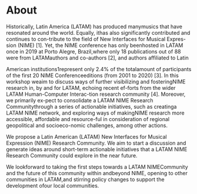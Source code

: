 # About

Historically, Latin America \(LATAM\) has produced manymusics that have resonated around the world. Equally, ithas also significantly contributed and continues to con-tribute to the field of New Interfaces for Musical Expres-sion \(NIME\) \[1\]. Yet, the NIME conference has only beenhosted in LATAM once in 2019 at Porto Alegre, Brazil,where only 18 publications out of 88 were from LATAMauthors and co-authors \[2\], and authors affiliated to Latin

American institutions1represent only 2.4% of the totalamount of participants of the first 20 NIME Conferenceeditions \(from 2001 to 2020\) \[3\]. In this workshop weaim to discuss ways of further visibilizing and fosteringNIME research in, by and for LATAM, echoing recent ef-forts from the wider LATAM Human-Computer Interac-tion research community \[4\]. Moreover, we primarily ex-pect to consolidate a LATAM NIME Research Communitythrough a series of actionable initiatives, such as creatinga LATAM NIME network, and exploring ways of makingNIME research more accessible, affordable and resource-ful in consideration of regional geopolitical and socioeco-nomic challenges, among other actions.

We propose a Latin American \(LATAM\) New Interfaces for Musical Expression \(NIME\) Research Community. We aim to start a discussion and generate ideas around short-term actionable initiatives that a LATAM NIME Research Community could explore in the near future.

We lookforward to taking the first steps towards a LATAM NIMECommunity and the future of this community within andbeyond NIME, opening to other communities in LATAM,and stirring policy changes to support the development ofour local communities.

